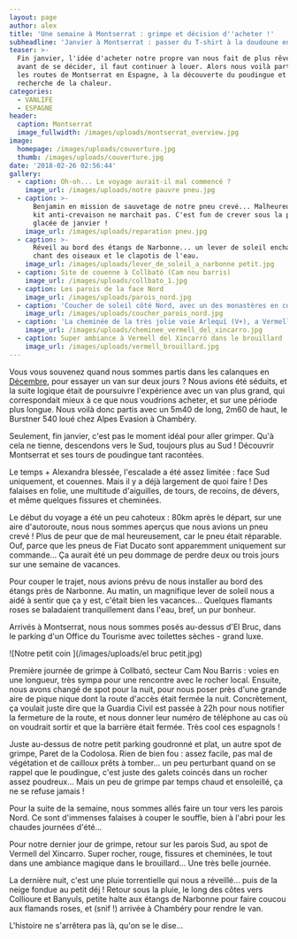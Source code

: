```yaml
---
layout: page
author: alex
title: 'Une semaine à Montserrat : grimpe et décision d''acheter !'
subheadline: 'Janvier à Montserrat : passer du T-shirt à la doudoune en un clin d''oeil'
teaser: >-
  Fin janvier, l'idée d'acheter notre propre van nous fait de plus rêver... Mais
  avant de se décider, il faut continuer à louer. Alors nous voilà partis sur
  les routes de Montserrat en Espagne, à la découverte du poudingue et à la
  recherche de la chaleur.
categories:
  - VANLIFE
  - ESPAGNE
header:
  caption: Montserrat
  image_fullwidth: /images/uploads/montserrat_overview.jpg
image:
  homepage: /images/uploads/couverture.jpg
  thumb: /images/uploads/couverture.jpg
date: '2018-02-26 02:56:44'
gallery:
  - caption: Oh-oh... Le voyage aurait-il mal commencé ?
    image_url: /images/uploads/notre pauvre pneu.jpg
  - caption: >-
      Benjamin en mission de sauvetage de notre pneu crevé... Malheureusement le
      kit anti-crevaison ne marchait pas. C'est fun de crever sous la pluie
      glacée de janvier !
    image_url: /images/uploads/reparation pneu.jpg
  - caption: >-
      Réveil au bord des étangs de Narbonne... un lever de soleil enchanteur, le
      chant des oiseaux et le clapotis de l'eau.
    image_url: /images/uploads/lever_de_soleil_a_narbonne petit.jpg
  - caption: Site de couenne à Collbató (Cam nou barris)
    image_url: /images/uploads/collbato_1.jpg
  - caption: Les parois de la face Nord
    image_url: /images/uploads/parois_nord.jpg
  - caption: 'Coucher de soleil côté Nord, avec un des monastères en contrebas'
    image_url: /images/uploads/coucher_parois_nord.jpg
  - caption: 'La cheminée de la très jolie voie Arlequí (V+), a Vermell del Xincarró '
    image_url: /images/uploads/cheminee_vermell_del_xincarro.jpg
  - caption: Super ambiance à Vermell del Xincarró dans le brouillard
    image_url: /images/uploads/vermell_brouillard.jpg
---
```

Vous vous souvenez quand nous sommes partis dans les calanques en [Décembre](https://trader-program-60878.netlify.com/vanlife/calanques/trois-jours-en-van-les-calanques-et-la-sainte-victoire/), pour essayer un van sur deux jours ? Nous avions été séduits, et la suite logique était de poursuivre l'expérience avec un van plus grand, qui correspondait mieux à ce que nous voudrions acheter, et sur une période plus longue. Nous voilà donc partis avec un 5m40 de long, 2m60 de haut, le Burstner 540 loué chez Alpes Evasion à Chambéry.

Seulement, fin janvier, c'est pas le moment idéal pour aller grimper. Qu'à cela ne tienne, descendons vers le Sud, toujours plus au Sud ! Découvrir Montserrat et ses tours de poudingue tant racontées. 

Le temps + Alexandra blessée, l'escalade a été assez limitée : face Sud uniquement, et couennes. Mais il y a déjà largement de quoi faire ! Des falaises en folie, une multitude d'aiguilles, de tours, de recoins, de dévers, et même quelques fissures et cheminées. 

Le début du voyage a été un peu cahoteux : 80km après le départ, sur une aire d'autoroute, nous nous sommes aperçus que nous avions un pneu crevé ! Plus de peur que de mal heureusement, car le pneu était réparable. Ouf, parce que les pneus de Fiat Ducato sont apparemment uniquement sur commande... Ça aurait été un peu dommage de perdre deux ou trois jours sur une semaine de vacances. 

Pour couper le trajet, nous avions prévu de nous installer au bord des étangs près de Narbonne. Au matin, un magnifique lever de soleil nous a aidé à sentir que ça y est, c'était bien les vacances... Quelques flamants roses se baladaient tranquillement dans l'eau, bref, un pur bonheur. 

Arrivés à Montserrat, nous nous sommes posés au-dessus d'El Bruc, dans le parking d'un Office du Tourisme avec toilettes sèches - grand luxe. 

![Notre petit coin ](/images/uploads/el bruc petit.jpg)

 Première journée de grimpe à Collbató, secteur Cam Nou Barris : voies en une longueur, très sympa pour une rencontre avec le rocher local. Ensuite, nous avons changé de spot pour la nuit, pour nous poser près d'une grande aire de pique nique dont la route d'accès était fermée la nuit. Concrètement, ça voulait juste dire que la Guardia Civil est passée à 22h pour nous notifier la fermeture de la route, et nous donner leur numéro de téléphone au cas où on voudrait sortir et que la barrière était fermée. Très cool ces espagnols ! 

Juste au-dessus de notre petit parking goudronné et plat, un autre spot de grimpe, Paret de la Codolosa. Rien de bien fou : assez facile, pas mal de végétation et de cailloux prêts à tomber... un peu perturbant quand on se rappel que le poudingue, c'est juste des galets coincés dans un rocher assez poudreux... Mais un peu de grimpe par temps chaud et ensoleillé, ça ne se refuse jamais ! 

Pour la suite de la semaine, nous sommes allés faire un tour vers les parois Nord. Ce sont d'immenses falaises à couper le souffle, bien à l'abri pour les chaudes journées d'été...

Pour notre dernier jour de grimpe, retour sur les parois Sud, au spot de Vermell del Xincarro. Super rocher, rouge, fissures et cheminées, le tout dans une ambiance magique dans le brouillard... Une très belle journée. 

La dernière nuit, c'est une pluie torrentielle qui nous a réveillé... puis de la neige fondue au petit déj ! Retour sous la pluie, le long des côtes vers Collioure et Banyuls, petite halte aux étangs de Narbonne pour faire coucou aux flamands roses, et (snif !) arrivée à Chambéry pour rendre le van. 

L'histoire ne s'arrêtera pas là, qu'on se le dise...
